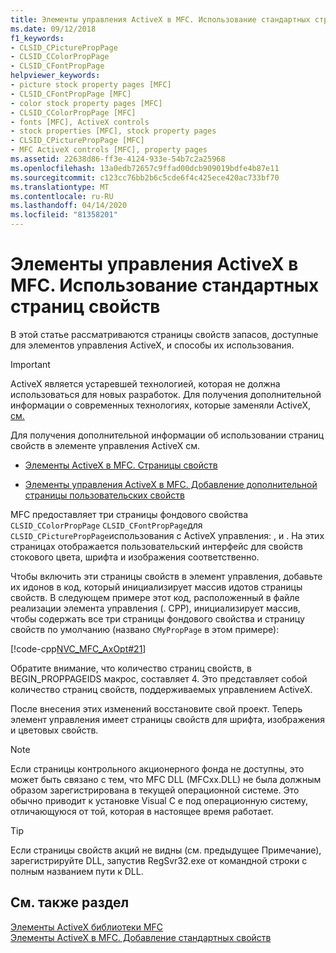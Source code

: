 ```yaml
---
title: Элементы управления ActiveX в MFC. Использование стандартных страниц свойств
ms.date: 09/12/2018
f1_keywords:
- CLSID_CPicturePropPage
- CLSID_CColorPropPage
- CLSID_CFontPropPage
helpviewer_keywords:
- picture stock property pages [MFC]
- CLSID_CFontPropPage [MFC]
- color stock property pages [MFC]
- CLSID_CColorPropPage [MFC]
- fonts [MFC], ActiveX controls
- stock properties [MFC], stock property pages
- CLSID_CPicturePropPage [MFC]
- MFC ActiveX controls [MFC], property pages
ms.assetid: 22638d86-ff3e-4124-933e-54b7c2a25968
ms.openlocfilehash: 13a0edb72657c9ffad00dcb909019bdfe4b87e11
ms.sourcegitcommit: c123cc76bb2b6c5cde6f4c425ece420ac733bf70
ms.translationtype: MT
ms.contentlocale: ru-RU
ms.lasthandoff: 04/14/2020
ms.locfileid: "81358201"
---
```

# <a name="mfc-activex-controls-using-stock-property-pages"></a>Элементы управления ActiveX в MFC. Использование стандартных страниц свойств

В этой статье рассматриваются страницы свойств запасов, доступные для элементов управления ActiveX, и способы их использования.

>[!IMPORTANT]
> ActiveX является устаревшей технологией, которая не должна использоваться для новых разработок. Для получения дополнительной информации о современных технологиях, которые заменяли ActiveX, [см.](activex-controls.md)

Для получения дополнительной информации об использовании страниц свойств в элементе управления ActiveX см.

- [Элементы ActiveX в MFC. Страницы свойств](../mfc/mfc-activex-controls-property-pages.md)

- [Элементы управления ActiveX в MFC. Добавление дополнительной страницы пользовательских свойств](../mfc/mfc-activex-controls-adding-another-custom-property-page.md)

MFC предоставляет три страницы фондового свойства `CLSID_CColorPropPage` `CLSID_CFontPropPage`для `CLSID_CPicturePropPage`использования с ActiveX управления: , и . На этих страницах отображается пользовательский интерфейс для свойств стокового цвета, шрифта и изображения соответственно.

Чтобы включить эти страницы свойств в элемент управления, добавьте их идонов в код, который инициализирует массив идотов страницы свойств. В следующем примере этот код, расположенный в файле реализации элемента управления (. CPP), инициализирует массив, чтобы содержать все три страницы фондового свойства и страницу свойств по умолчанию (названо `CMyPropPage` в этом примере):

[!code-cpp[NVC_MFC_AxOpt#21](../mfc/codesnippet/cpp/mfc-activex-controls-using-stock-property-pages_1.cpp)]

Обратите внимание, что количество страниц свойств, в BEGIN_PROPPAGEIDS макрос, составляет 4. Это представляет собой количество страниц свойств, поддерживаемых управлением ActiveX.

После внесения этих изменений восстановите свой проект. Теперь элемент управления имеет страницы свойств для шрифта, изображения и цветовых свойств.

> [!NOTE]
> Если страницы контрольного акционерного фонда не доступны, это может быть связано с тем, что MFC DLL (MFCxx.DLL) не была должным образом зарегистрирована в текущей операционной системе. Это обычно приводит к установке Visual C е под операционную систему, отличающуюся от той, которая в настоящее время работает.

> [!TIP]
> Если страницы свойств акций не видны (см. предыдущее Примечание), зарегистрируйте DLL, запустив RegSvr32.exe от командной строки с полным названием пути к DLL.

## <a name="see-also"></a>См. также раздел

[Элементы ActiveX библиотеки MFC](../mfc/mfc-activex-controls.md)<br/>
[Элементы ActiveX в MFC. Добавление стандартных свойств](../mfc/mfc-activex-controls-adding-stock-properties.md)
